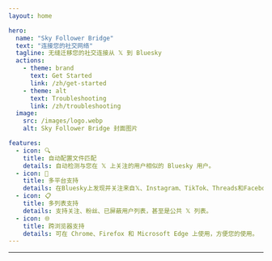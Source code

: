 ```yaml
---
layout: home

hero:
  name: "Sky Follower Bridge"
  text: "连接您的社交网络"
  tagline: 无缝迁移您的社交连接从 𝕏 到 Bluesky
  actions:
    - theme: brand
      text: Get Started
      link: /zh/get-started
    - theme: alt
      text: Troubleshooting
      link: /zh/troubleshooting
  image:
    src: /images/logo.webp
    alt: Sky Follower Bridge 封面图片

features:
  - icon: 🔍
    title: 自动配置文件匹配
    details: 自动检测与您在 𝕏 上关注的用户相似的 Bluesky 用户。
  - icon: 🚀
    title: 多平台支持
    details: 在Bluesky上发现并关注来自𝕏、Instagram、TikTok、Threads和Facebook的联系人。
  - icon: 📋
    title: 多列表支持
    details: 支持关注、粉丝、已屏蔽用户列表，甚至是公共 𝕏 列表。
  - icon: 🌐
    title: 跨浏览器支持
    details: 可在 Chrome、Firefox 和 Microsoft Edge 上使用，方便您的使用。
---
```


---

<AppDemo
  title="看看如何使用"
/>

<Voices
  title="大家在说什么..."
  moreLabel="更多"
/>
